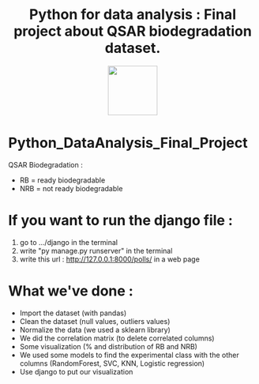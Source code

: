 <div id="header" align="center">
  <h1>Python for data analysis : Final project about QSAR biodegradation dataset.</h1>
  <img src="https://media2.giphy.com/media/fh6AWgftPvfKRcfyvv/giphy.gif?cid=ecf05e47rsstjaft6xektxluy4zkwe0zg963tdkx58yx9icf&ep=v1_gifs_search&rid=giphy.gif&ct=g" width="100"/>
</div>

# Python_DataAnalysis_Final_Project
QSAR Biodegradation :

- RB = ready biodegradable
- NRB = not ready biodegradable 


# If you want to run the django file : 
1) go to .../django in the terminal
2) write "py manage.py runserver" in the terminal
3) write this url : http://127.0.0.1:8000/polls/ in a web page


# What we've done : 
- Import the dataset (with pandas)
- Clean the dataset (null values, outliers values)
- Normalize the data (we used a sklearn library)
- We did the correlation matrix (to delete correlated columns)
- Some visualization (% and distribution of RB and NRB)
- We used some models to find the experimental class with the other columns (RandomForest, SVC, KNN, Logistic regression)
- Use django to put our visualization
